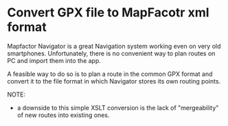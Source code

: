 # Convert GPX file to MapFacotr xml format

Mapfactor Navigator is a great Navigation system working even on very old smartphones.
Unfortunately, there is no convenient way to plan routes on PC and import them into the app.

A feasible way to do so is to plan a route in the common GPX format and convert it to the file format in which Navigator stores its own routing points.

NOTE:
 * a downside to this simple XSLT conversion is the lack of "mergeability" of new routes into existing ones.
